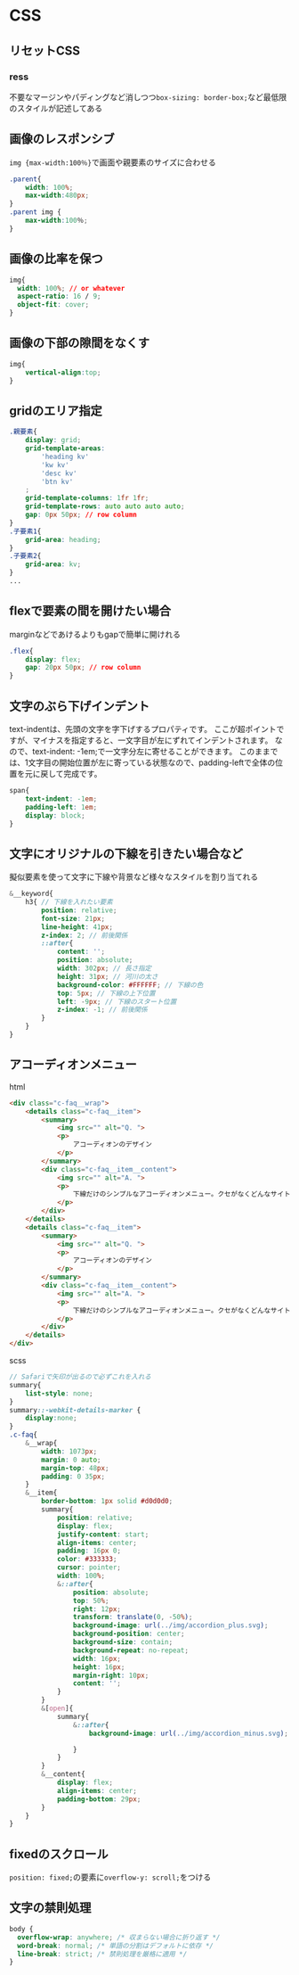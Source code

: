 # CSS

## リセットCSS
### ress
不要なマージンやパディングなど消しつつ`box-sizing: border-box;`など最低限のスタイルが記述してある

## 画像のレスポンシブ
`img {max-width:100％}`で画面や親要素のサイズに合わせる
```css
.parent{
    width: 100%;
    max-width:480px;
}
.parent img {
    max-width:100％;
}
```

## 画像の比率を保つ

```css
img{
  width: 100%; // or whatever
  aspect-ratio: 16 / 9;
  object-fit: cover;
}
```

## 画像の下部の隙間をなくす

```css
img{
	vertical-align:top;
}
```

## gridのエリア指定
```css
.親要素{
    display: grid;
    grid-template-areas: 
        'heading kv'
        'kw kv'
        'desc kv'
        'btn kv'
    ;
    grid-template-columns: 1fr 1fr;
    grid-template-rows: auto auto auto auto;
    gap: 0px 50px; // row column
}
.子要素1{
    grid-area: heading;
}
.子要素2{
    grid-area: kv;
}
...
```

## flexで要素の間を開けたい場合
marginなどであけるよりもgapで簡単に開けれる
```css
.flex{
    display: flex;
    gap: 20px 50px; // row column
}
```

## 文字のぶら下げインデント
text-indentは、先頭の文字を字下げするプロパティです。
ここが超ポイントですが、マイナスを指定すると、一文字目が左にずれてインデントされます。
なので、text-indent: -1em;で一文字分左に寄せることができます。
このままでは、1文字目の開始位置が左に寄っている状態なので、padding-leftで全体の位置を元に戻して完成です。
```css
span{
    text-indent: -1em;
    padding-left: 1em;
    display: block;
}
```

## 文字にオリジナルの下線を引きたい場合など
擬似要素を使って文字に下線や背景など様々なスタイルを割り当てれる
```scss
&__keyword{
    h3{ // 下線を入れたい要素
        position: relative;
        font-size: 21px;
        line-height: 41px;
        z-index: 2; // 前後関係
        ::after{
            content: '';
            position: absolute;
            width: 302px; // 長さ指定
            height: 31px; // 河川の太さ
            background-color: #FFFFFF; // 下線の色
            top: 5px; // 下線の上下位置
            left: -9px; // 下線のスタート位置
            z-index: -1; // 前後関係
        }
    }    
}
```

## アコーディオンメニュー
html
```html
<div class="c-faq__wrap">
    <details class="c-faq__item">
        <summary>
            <img src="" alt="Q. ">
            <p>
                アコーディオンのデザイン
            </p>
        </summary>
        <div class="c-faq__item__content">
            <img src="" alt="A. ">
            <p>
                下線だけのシンプルなアコーディオンメニュー。クセがなくどんなサイトでも使いやすいのが特徴です。
            </p>
        </div>
    </details>
    <details class="c-faq__item">
        <summary>
            <img src="" alt="Q. ">
            <p>
                アコーディオンのデザイン
            </p>
        </summary>
        <div class="c-faq__item__content">
            <img src="" alt="A. ">
            <p>
                下線だけのシンプルなアコーディオンメニュー。クセがなくどんなサイトでも使いやすいのが特徴です。
            </p>
        </div>
    </details>
</div>
```
scss
```scss
// Safariで矢印が出るので必ずこれを入れる
summary{
    list-style: none;
}
summary::-webkit-details-marker {
    display:none;
}
.c-faq{
    &__wrap{
        width: 1073px;
        margin: 0 auto;
        margin-top: 48px;
        padding: 0 35px;
    }
    &__item{
        border-bottom: 1px solid #d0d0d0;
        summary{
            position: relative;
            display: flex;
            justify-content: start;
            align-items: center;
            padding: 16px 0;
            color: #333333;
            cursor: pointer;
            width: 100%;
            &::after{
                position: absolute;
                top: 50%;
                right: 12px;
                transform: translate(0, -50%);
                background-image: url(../img/accordion_plus.svg);
                background-position: center;
                background-size: contain;
                background-repeat: no-repeat;
                width: 16px;
                height: 16px;
                margin-right: 10px;
                content: '';
            }
        }
        &[open]{
            summary{
                &::after{
                    background-image: url(../img/accordion_minus.svg);

                }
            }
        }
        &__content{
            display: flex;
            align-items: center;
            padding-bottom: 29px;
        }
    }
}
```

## fixedのスクロール
`position: fixed;`の要素に`overflow-y: scroll;`をつける

## 文字の禁則処理
```css
body {
  overflow-wrap: anywhere; /* 収まらない場合に折り返す */
  word-break: normal; /* 単語の分割はデフォルトに依存 */
  line-break: strict; /* 禁則処理を厳格に適用 */
}
```
